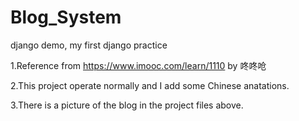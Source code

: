 ﻿# Blog_System
 django demo, my first django practice

1.Reference from https://www.imooc.com/learn/1110 by 咚咚呛

2.This project operate normally and I add some Chinese anatations.

3.There is a picture of the blog in the project files above.

